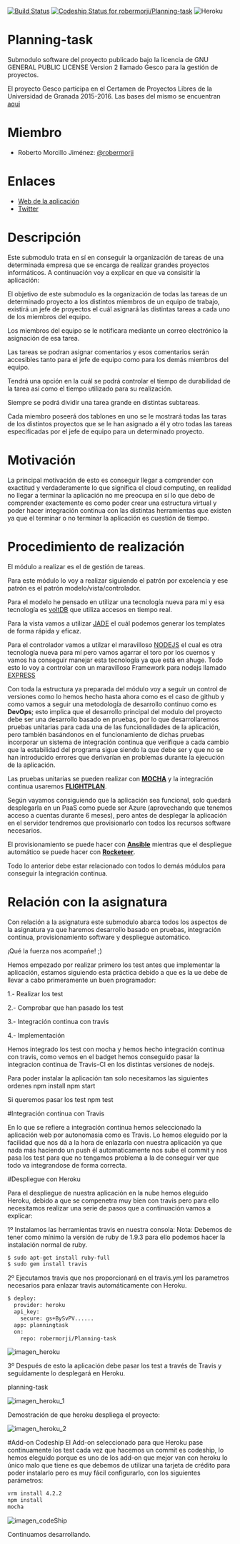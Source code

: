 [![Build Status](https://travis-ci.org/robermorji/Planning-task.svg?branch=master)](https://travis-ci.org/robermorji/Planning-task)
[ ![Codeship Status for robermorji/Planning-task](https://codeship.com/projects/03b7c580-7a58-0133-85ee-72bb2b768401/status?branch=master)](https://codeship.com/projects/118990)
![Heroku](https://heroku-badge.herokuapp.com/?app=heroku-badge)

# Planning-task
Submodulo software del proyecto publicado bajo la licencia de GNU GENERAL PUBLIC LICENSE Version 2 llamado Gesco para la gestión de proyectos.

El proyecto Gesco participa en el Certamen de Proyectos Libres de la Universidad de Granada 2015-2016. Las bases del mismo se encuentran [aqui](href="https://docs.google.com/document/d/16UsdUV_XXuPUh-Imz4PSgh-2ES_YaAJpZ8fNrbTVpMA/edit")

# Miembro
 - Roberto Morcillo Jiménez: [@robermorji](https://github.com/robermorji)

# Enlaces
- [Web de la aplicación](http://gescosolution.github.io/Gesco/)
- [Twitter](https://twitter.com/gescosolutionCC) 

# Descripción

Este submodulo trata en sí en conseguir la organización de tareas de una determinada empresa que se encarga de realizar grandes proyectos informáticos. A continuación voy a explicar en que va consisitir la aplicación:

El objetivo de este submodulo es la organización de todas las tareas de un determinado proyecto a los distintos miembros de un equipo de trabajo, existirá un jefe de proyectos el cuál asignará las distintas tareas a cada uno de los miembros del equipo. 

Los miembros del equipo se le notificara mediante un correo electrónico la asignación de esa tarea. 

Las tareas se podran asignar comentarios y esos comentarios serán accesibles tanto para el jefe de equipo como para los demás miembros del equipo.

Tendrá una opción en la cuál se podrá controlar el tiempo de durabilidad de la tarea así como el tiempo utilizado para su realización.

Siempre se podrá dividir una tarea grande en distintas subtareas.

Cada miembro poseerá dos tablones en uno se le mostrará todas las taras de los distintos proyectos que se le han asignado a él y otro todas las tareas especificadas por el jefe de equipo para un determinado proyecto.

# Motivación
La principal motivación de esto es conseguir llegar a comprender con exactitud y verdaderamente lo que significa el cloud computing, en realidad no llegar a terminar la aplicación no me preocupa en sí lo que debo de comprender exactemente es como poder crear una estructura virtual y poder hacer integración continua con las distintas herramientas que existen ya que el terminar o no terminar la aplicación es cuestión de tiempo. 

# Procedimiento de realización
El módulo a realizar es el de gestión de tareas.

Para este módulo lo voy a realizar siguiendo el patrón por excelencia y ese patrón es el patrón modelo/vista/controlador.

Para el modelo he pensado en utilizar una tecnología nueva para mí y esa tecnología es [voltDB](https://voltdb.com/) que utiliza accesos en tiempo real.

Para la vista vamos a utilizar [JADE](http://jade-lang.com/) el cuál podemos generar  los templates de forma rápida y eficaz.

Para el controlador vamos a utilzar el maravilloso [NODEJS](https://nodejs.org/en/) el cual es otra tecnología nueva para mí pero vamos agarrar el toro por los cuernos y vamos ha conseguir manejar esta tecnología ya que está en ahuge.
Todo esto lo voy a controlar con un maravilloso Framework para nodejs llamado [EXPRESS](http://expressjs.com/es/)

Con toda la estructura ya preparada del módulo voy a seguir un control de versiones como lo hemos hecho hasta ahora como es el caso de github y como vamos  a seguir una metodología de desarrollo continuo como es **DevOps**; esto implica que el desarrollo principal del modulo del proyecto debe ser una desarrollo basado en pruebas, por lo que desarrollaremos pruebas unitarias para cada una de las funcionalidades de la aplicación, pero también basándonos en el funcionamiento de dichas pruebas incorporar un sistema de integración continua que verifique a cada cambio que la estabilidad del programa sigue siendo la que debe ser y que no se han introducido errores que derivarían en problemas durante la ejecución de la aplicación.

Las pruebas unitarias se pueden realizar con **[MOCHA](https://mochajs.org/)** y la integración continua usaremos **[FLIGHTPLAN](https://www.npmjs.com/package/flightplan)**.

Según vayamos consiguiendo que la aplicación sea funcional, solo quedará desplegarla en un PaaS como puede ser Azure (aprovechando que tenemos acceso a cuentas durante 6 meses), pero antes de desplegar la aplicación en el servidor tendremos que provisionarlo con todos los recursos software necesarios. 

El provisionamiento se puede hacer con **[Ansible](https://github.com/ansible/ansible)** mientras que el despliegue automático se puede hacer con **[Rocketeer](https://github.com/rocketeers/rocketeer)**.

Todo lo anterior debe estar relacionado con todos lo demás módulos para conseguir la integración continua.

# Relación con la asignatura
Con  relación a la asignatura  este submodulo abarca todos los aspectos de la asignatura ya que  haremos desarrollo basado en pruebas, integración continua, provisionamiento software y despliegue automático.

¡Qué la fuerza nos acompañe! ;)


Hemos empezado por realizar primero los test antes que implementar la aplicación, estamos siguiendo esta práctica debido 
a que es la ue debe de llevar a cabo primeramente un buen programador:
	
1.- Realizar los test

2.- Comprobar que han pasado los test

3.- Integración continua con travis

4.- Implementación

Hemos integrado los test con mocha y hemos hecho integración continua con travis, como vemos en el badget hemos conseguido 
pasar la integracion continua de Travis-CI  en los distintas versiones de nodejs.

Para poder instalar la aplicación tan solo necesitamos las siguientes ordenes
		npm install 
		npm start

Si queremos pasar los test
		npm test
	
#Integración continua con Travis

En lo que se refiere a integración continua hemos seleccionado  la aplicación web por autonomasia como es Travis. Lo hemos eleguido por la facilidad que nos dá a la hora de enlazarla con nuestra aplicación ya que nada más haciendo un push él automaticamente nos sube el commit y nos pasa los test para que no tengamos problema a la de conseguir ver que todo va integrandose de forma correcta.

#Despliegue con Heroku

Para el despliegue de nuestra aplicación en la nube hemos eleguido Heroku, debido a que se compenetra muy bien con travis pero para ello necesitamos realizar una serie de pasos que a continuación vamos a explicar:

1º Instalamos las herramientas travis en nuestra consola: 
Nota: Debemos de tener como mínimo la versión de ruby de 1.9.3 para ello podemos hacer la instalación normal de ruby.


```sh
$ sudo apt-get install ruby-full
$ sudo gem install travis
```


2º Ejecutamos travis que nos proporcionará en el travis.yml los parametros necesarios para enlazar travis automáticamente con Heroku.


```sh
$ deploy:
  provider: heroku
  api_key:
    secure: gs+BySvPV......
  app: planningtask
  on:
    repo: robermorji/Planning-task
```
![imagen_heroku](https://dl.dropboxusercontent.com/s/5w5u5cqu3i7raed/deploy_heroku.png?dl=0)

3º Después de esto la aplicación debe pasar los test a través de Travis y seguidamente lo desplegará en Heroku.

planning-task


[planning-task]: <https://planningtask.herokuapp.com/>

![imagen_heroku_1](https://dl.dropboxusercontent.com/s/jqbg7f9r50nslep/deploy_app.png?dl=0)

Demostración de que heroku despliega el proyecto:


![imagen_heroku_2](https://dl.dropboxusercontent.com/s/h70a29p3r7d3osa/deploy_app_2.png?dl=0)

#Add-on Codeship
El Add-on seleccionado para que Heroku pase continuamente los test cada vez que hacemos un commit es codeship, lo hemos eleguido porque es uno de los add-on que mejor van con heroku lo único malo que tiene es que debemos de utilizar una tarjeta de crédito para poder instalarlo pero es muy fácil configurarlo, con los siguientes parámetros:

```sh
vrm install 4.2.2
npm install 
mocha
```
![imagen_codeShip](https://dl.dropboxusercontent.com/s/bltj9kuifh4myug/codeship.png?dl=0)

Continuamos desarrollando.



